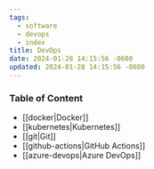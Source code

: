 ```yaml
---
tags:
  - software
  - devops
  - index
title: DevOps
date: 2024-01-28 14:15:56 -0600
updated: 2024-01-28 14:15:56 -0600
---
```


### Table of Content

* [[docker|Docker]]
* [[kubernetes|Kubernetes]]
* [[git|Git]]
* [[github-actions|GitHub Actions]]
* [[azure-devops|Azure DevOps]]
